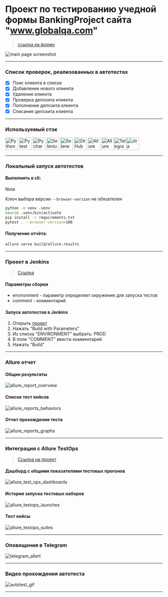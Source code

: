 # Проект по тестированию учедной формы BankingProject сайта "www.globalqa.com"
> <a target="_blank" href="https://www.globalsqa.com/angularJs-protractor/BankingProject/#/login">ссылка на форму</a>

![main page screenshot](./pictures/main_page.png)

----

### Список проверок, реализованных в автотестах

- [x] Поис клиента в списке
- [x] Добавление нового клиента
- [x] Удаление клиента 
- [x] Проверка депозита клиента
- [x] Пополнение депозита клиента
- [x] Списание депозита клиента

----

### Используемый стэк

<img title="Python" src="./pictures/python-original.svg" height="40" width="40"/> <img title="Pytest" src="./pictures/pytest-original.svg" height="40" width="40"/> <img title="Pycharm" src="./pictures/pycharm.png" height="40" width="40"/> <img title="Selenium" src="./pictures/selenium-original.svg" height="40" width="40"/> <img title="Selene" src="./pictures/selene.png" height="40" width="40"/> <img title="GitHub" src="./pictures/github-original.svg" height="40" width="40"/> <img title="Allure Report" src="./pictures/Allure_Report.png" height="40" width="40"/> <img title="Allure TestOps" src="./pictures/AllureTestOps.png" height="40" width="40"/><img title="Telegram" src="./pictures/tg.png" height="40" width="40"/><img title="Jira" src="./pictures/jira-original.svg" height="40" width="40"/> 

----

### Локальный запуск автотестов

#### Выполнить в cli:
> [!NOTE]
> Ключ выбора версии `--browser-version` не обязателен
```bash
python -m venv .venv
source .venv/bin/activate
pip install -r requirements.txt
pytest . --browser-version=100
```

#### Получение отчёта:
```bash
allure serve build/allure-results
```

----

### Проект в Jenkins
> <a target="_blank" href="https://jenkins.autotests.cloud/job/lesson15-hw_jenkins_full_project//">Ссылка</a>

#### Параметры сборки


* environment - параметр определяет окружение для запуска тестов
* comment - комментарий


#### Запуск автотестов в Jenkins
1. Открыть <a target="_blank" href="https://jenkins.autotests.cloud/job/lesson15-hw_jenkins_full_project//">проект</a>
2. Нажать "Build with Parameters"
3. Из списка "ENVIRONMENT" выбрать: PROD
4. В поле "COMMENT" ввести комментарий
5. Нажать "Build"

----

### Allure отчет
#### Общие результаты

![allure_report_overview](./pictures/allure_all.jpg)

#### Список тест кейсов

![allure_reports_behaviors](\pictures\allure_behaviors.jpg)

#### Отчет прохождения теста

![allure_reports_graphs](\pictures\test_report.jpg)


----

### Интеграция с Allure TestOps
> <a target="_blank" href="https://allure.autotests.cloud/project/3787/dashboards">Ссылка на проект</a>

#### Дашборд с общими показателями тестовых прогонов

![allure_test_ops_dashboards](\pictures\allure_dashboards.jpg)

#### История запуска тестовых наборов

![allure_testops_launches](\pictures\allure_launches.jpg)

#### Тест кейсы

![allure_testops_suites](\pictures\allure_suites.jpg)

----



### Оповещения в Telegram

![telegram_allert](\pictures\telegram.png)

----

### Видео прохождения автотеста

![autotest_gif](\pictures\video.gif)

----

